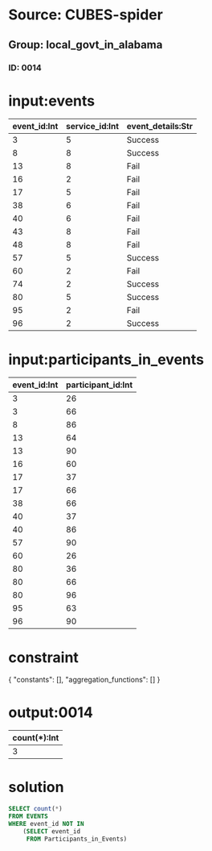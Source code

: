 # Source: CUBES-spider
## Group: local_govt_in_alabama
### ID: 0014

# input:events

| event_id:Int | service_id:Int | event_details:Str |
|---|---|---|
| 3 | 5 | Success |
| 8 | 8 | Success |
| 13 | 8 | Fail |
| 16 | 2 | Fail |
| 17 | 5 | Fail |
| 38 | 6 | Fail |
| 40 | 6 | Fail |
| 43 | 8 | Fail |
| 48 | 8 | Fail |
| 57 | 5 | Success |
| 60 | 2 | Fail |
| 74 | 2 | Success |
| 80 | 5 | Success |
| 95 | 2 | Fail |
| 96 | 2 | Success |

# input:participants_in_events

| event_id:Int | participant_id:Int |
|---|---|
| 3 | 26 |
| 3 | 66 |
| 8 | 86 |
| 13 | 64 |
| 13 | 90 |
| 16 | 60 |
| 17 | 37 |
| 17 | 66 |
| 38 | 66 |
| 40 | 37 |
| 40 | 86 |
| 57 | 90 |
| 60 | 26 |
| 80 | 36 |
| 80 | 66 |
| 80 | 96 |
| 95 | 63 |
| 96 | 90 |

# constraint

{
  "constants": [],
  "aggregation_functions": []
}

# output:0014

| count(*):Int |
|---|
| 3 |

# solution

```sql
SELECT count(*)
FROM EVENTS
WHERE event_id NOT IN
    (SELECT event_id
     FROM Participants_in_Events)
```
